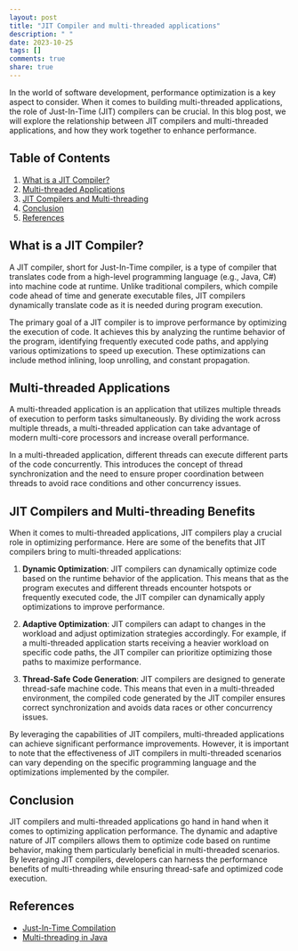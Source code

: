 ```yaml
---
layout: post
title: "JIT Compiler and multi-threaded applications"
description: " "
date: 2023-10-25
tags: []
comments: true
share: true
---
```


In the world of software development, performance optimization is a key aspect to consider. When it comes to building multi-threaded applications, the role of Just-In-Time (JIT) compilers can be crucial. In this blog post, we will explore the relationship between JIT compilers and multi-threaded applications, and how they work together to enhance performance.

## Table of Contents

1. [What is a JIT Compiler?](#what-is-a-jit-compiler)
2. [Multi-threaded Applications](#multi-threaded-applications)
3. [JIT Compilers and Multi-threading](#jit-compilers-and-multi-threading-benefits)
4. [Conclusion](#conclusion)
5. [References](#references)

## What is a JIT Compiler?

A JIT compiler, short for Just-In-Time compiler, is a type of compiler that translates code from a high-level programming language (e.g., Java, C#) into machine code at runtime. Unlike traditional compilers, which compile code ahead of time and generate executable files, JIT compilers dynamically translate code as it is needed during program execution.

The primary goal of a JIT compiler is to improve performance by optimizing the execution of code. It achieves this by analyzing the runtime behavior of the program, identifying frequently executed code paths, and applying various optimizations to speed up execution. These optimizations can include method inlining, loop unrolling, and constant propagation.

## Multi-threaded Applications

A multi-threaded application is an application that utilizes multiple threads of execution to perform tasks simultaneously. By dividing the work across multiple threads, a multi-threaded application can take advantage of modern multi-core processors and increase overall performance.

In a multi-threaded application, different threads can execute different parts of the code concurrently. This introduces the concept of thread synchronization and the need to ensure proper coordination between threads to avoid race conditions and other concurrency issues.

## JIT Compilers and Multi-threading Benefits

When it comes to multi-threaded applications, JIT compilers play a crucial role in optimizing performance. Here are some of the benefits that JIT compilers bring to multi-threaded applications:

1. **Dynamic Optimization**: JIT compilers can dynamically optimize code based on the runtime behavior of the application. This means that as the program executes and different threads encounter hotspots or frequently executed code, the JIT compiler can dynamically apply optimizations to improve performance.

2. **Adaptive Optimization**: JIT compilers can adapt to changes in the workload and adjust optimization strategies accordingly. For example, if a multi-threaded application starts receiving a heavier workload on specific code paths, the JIT compiler can prioritize optimizing those paths to maximize performance.

3. **Thread-Safe Code Generation**: JIT compilers are designed to generate thread-safe machine code. This means that even in a multi-threaded environment, the compiled code generated by the JIT compiler ensures correct synchronization and avoids data races or other concurrency issues.

By leveraging the capabilities of JIT compilers, multi-threaded applications can achieve significant performance improvements. However, it is important to note that the effectiveness of JIT compilers in multi-threaded scenarios can vary depending on the specific programming language and the optimizations implemented by the compiler.

## Conclusion

JIT compilers and multi-threaded applications go hand in hand when it comes to optimizing application performance. The dynamic and adaptive nature of JIT compilers allows them to optimize code based on runtime behavior, making them particularly beneficial in multi-threaded scenarios. By leveraging JIT compilers, developers can harness the performance benefits of multi-threading while ensuring thread-safe and optimized code execution.

## References

- [Just-In-Time Compilation](https://en.wikipedia.org/wiki/Just-in-time_compilation)
- [Multi-threading in Java](https://docs.oracle.com/javase/tutorial/essential/concurrency/)